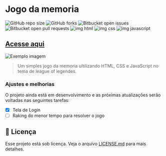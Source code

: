 # Jogo da memoria

![GitHub repo size](https://img.shields.io/github/repo-size/douglas-jpg/Jogo-da-memoria?style=for-the-badge)
![GitHub forks](https://img.shields.io/github/forks/douglas-jpg/Jogo-da-memoria?style=for-the-badge)
![Bitbucket open issues](https://img.shields.io/bitbucket/issues/douglas-jpg/Jogo-da-memoria?style=for-the-badge)
![Bitbucket open pull requests](https://img.shields.io/bitbucket/pr-raw/douglas-jpg/Jogo-da-memoria?style=for-the-badge)
<img src="https://img.shields.io/badge/HTML5-E34F26?style=for-the-badge&logo=html5&logoColor=white" alt="img html">
<img src="https://img.shields.io/badge/CSS3-1572B6?style=for-the-badge&logo=css3&logoColor=white" alt="img css">
<img src="https://img.shields.io/badge/JavaScript-323330?style=for-the-badge&logo=javascript&logoColor=F7DF1E" alt="img javascript">

## [Acesse aqui](https://douglas-jpg.github.io/Jogo-da-memoria/)

<img src="images/demo.pnj" alt="Exemplo imagem">

> Um simples jogo da memoria ultilizando HTML, CSS e JavaScript no tema de league of legendes.

### Ajustes e melhorias

O projeto ainda está em desenvolvimento e as próximas atualizações serão voltadas nas seguintes tarefas:

- [X] Tela de Login 
- [ ] Raking do menor tempo para resolver o jogo

## 📝 Licença

Esse projeto está sob licença. Veja o arquivo [LICENSE.md](https://www.mit.edu/~amini/LICENSE.md) para mais detalhes.
